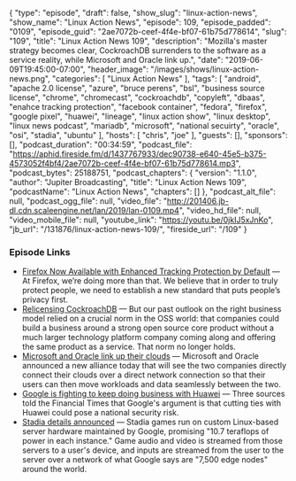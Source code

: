 {
  "type": "episode",
  "draft": false,
  "show_slug": "linux-action-news",
  "show_name": "Linux Action News",
  "episode": 109,
  "episode_padded": "0109",
  "episode_guid": "2ae7072b-ceef-4f4e-bf07-61b75d778614",
  "slug": "109",
  "title": "Linux Action News 109",
  "description": "Mozilla's master strategy becomes clear, CockroachDB surrenders to the software as a service reality, while Microsoft and Oracle link up.",
  "date": "2019-06-09T19:45:00-07:00",
  "header_image": "/images/shows/linux-action-news.png",
  "categories": [
    "Linux Action News"
  ],
  "tags": [
    "android",
    "apache 2.0 license",
    "azure",
    "bruce perens",
    "bsl",
    "business source license",
    "chrome",
    "chromecast",
    "cockroachdb",
    "copyleft",
    "dbaas",
    "enahce tracking protection",
    "facebook container",
    "fedora",
    "firefox",
    "google pixel",
    "huawei",
    "lineage",
    "linux action show",
    "linux desktop",
    "linux news podcast",
    "mariadb",
    "microsoft",
    "national secuirty",
    "oracle",
    "osi",
    "stadia",
    "ubuntu"
  ],
  "hosts": [
    "chris",
    "joe"
  ],
  "guests": [],
  "sponsors": [],
  "podcast_duration": "00:34:59",
  "podcast_file": "https://aphid.fireside.fm/d/1437767933/dec90738-e640-45e5-b375-4573052f4bf4/2ae7072b-ceef-4f4e-bf07-61b75d778614.mp3",
  "podcast_bytes": 25188751,
  "podcast_chapters": {
    "version": "1.1.0",
    "author": "Jupiter Broadcasting",
    "title": "Linux Action News 109",
    "podcastName": "Linux Action News",
    "chapters": []
  },
  "podcast_alt_file": null,
  "podcast_ogg_file": null,
  "video_file": "http://201406.jb-dl.cdn.scaleengine.net/lan/2019/lan-0109.mp4",
  "video_hd_file": null,
  "video_mobile_file": null,
  "youtube_link": "https://youtu.be/0jkIJ5xJnKo",
  "jb_url": "/131876/linux-action-news-109/",
  "fireside_url": "/109"
}


### Episode Links

  * [Firefox Now Available with Enhanced Tracking Protection by Default](https://blog.mozilla.org/blog/2019/06/04/firefox-now-available-with-enhanced-tracking-protection-by-default/ "Firefox Now Available with Enhanced Tracking Protection by Default") — At Firefox, we’re doing more than that. We believe that in order to truly protect people, we need to establish a new standard that puts people’s privacy first.
  * [Relicensing CockroachDB](https://www.cockroachlabs.com/blog/oss-relicensing-cockroachdb/ "Relicensing CockroachDB") — But our past outlook on the right business model relied on a crucial norm in the OSS world: that companies could build a business around a strong open source core product without a much larger technology platform company coming along and offering the same product as a service. That norm no longer holds. 
  * [Microsoft and Oracle link up their clouds](https://techcrunch.com/2019/06/05/microsoft-and-oracle-link-up-their-clouds/ "Microsoft and Oracle link up their clouds") — Microsoft and Oracle announced a new alliance today that will see the two companies directly connect their clouds over a direct network connection so that their users can then move workloads and data seamlessly between the two. 
  * [Google is fighting to keep doing business with Huawei](https://www.businessinsider.com/google-is-fighting-to-keep-doing-business-with-huawei-2019-6 "Google is fighting to keep doing business with Huawei") — Three sources told the Financial Times that Google's argument is that cutting ties with Huawei could pose a national security risk.
  * [Stadia details announced](https://arstechnica.com/gaming/2019/06/google-stadia-requires-130-upfront-10-per-month-at-november-launch/ "Stadia details announced") — Stadia games run on custom Linux-based server hardware maintained by Google, promising "10.7 teraflops of power in each instance." Game audio and video is streamed from those servers to a user's device, and inputs are streamed from the user to the server over a network of what Google says are "7,500 edge nodes" around the world.


